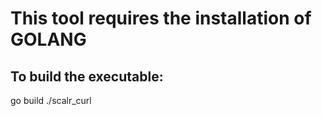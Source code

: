 # This tool requires the installation of GOLANG


## To build the executable:
go build ./scalr_curl
